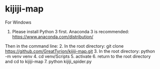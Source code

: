# kijiji-map

For Windows

1. Please install Python 3 first. Anaconda 3 is recommended:
https://www.anaconda.com/distribution/

Then in the command line:
2. In the root directory: git clone https://github.com/GreatTyrion/kijiji-map.git
3. In the root directory: python -m venv venv
4. cd venv/Scripts
5. activate
6. return to the root directory and cd to kijiji-map
7. python kijiji_spider.py
